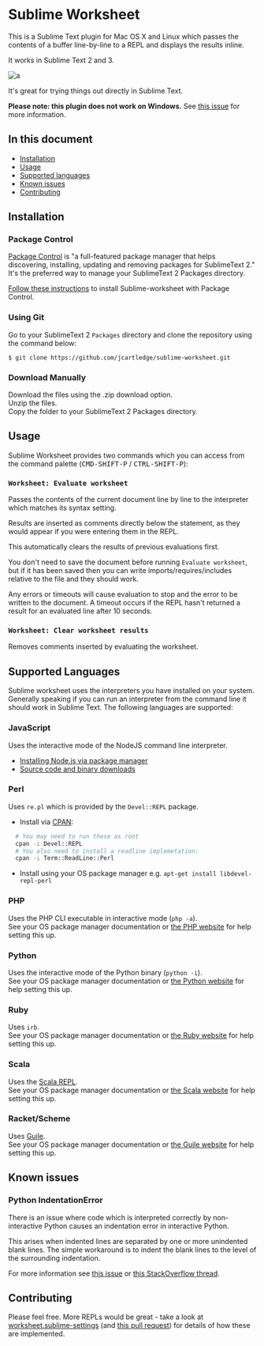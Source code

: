 # Sublime Worksheet

This is a Sublime Text plugin for Mac OS X and Linux which passes the contents of a buffer line-by-line to a REPL and displays the results inline.

It works in Sublime Text 2 and 3.

![a](docs/worksheet.gif)

It's great for trying things out directly in Sublime Text.

**Please note: this plugin does not work on Windows.** See [this issue](https://github.com/jcartledge/sublime-worksheet/issues/12) for more information.

## In this document

 - [Installation](#installation)
 - [Usage](#usage)
 - [Supported languages](#languages)
 - [Known issues](#issues)
 - [Contributing](#contributing)

## <a id="installation"></a>Installation

### Package Control

[Package Control](http://wbond.net/sublime_packages/package_control) is "a full-featured package manager that helps discovering, installing, updating and removing packages for SublimeText 2." It's the preferred way to manage your SublimeText 2 Packages directory.

[Follow these instructions](http://wbond.net/sublime_packages/package_control/usage) to install Sublime-worksheet with Package Control.

### Using Git

Go to your SublimeText 2 `Packages` directory and clone the repository using the command below:

`$ git clone https://github.com/jcartledge/sublime-worksheet.git`

### Download Manually

Download the files using the .zip download option.  
Unzip the files.  
Copy the folder to your SublimeText 2 Packages directory.

## <a id="usage"></a>Usage

Sublime Worksheet provides two commands which you can access from the command palette (<kbd>CMD-SHIFT-P</kbd> / <kbd>CTRL-SHIFT-P</kbd>):

### `Worksheet: Evaluate worksheet`

Passes the contents of the current document line by line to the interpreter which matches its syntax setting.

Results are inserted as comments directly below the statement, as they would appear if you were entering them in the REPL.

This automatically clears the results of previous evaluations first.

You don't need to save the document before running `Evaluate worksheet`, but if it has been saved then you can write imports/requires/includes relative to the file and they should work.

Any errors or timeouts will cause evaluation to stop and the error to be written to the document. A timeout occurs if the REPL hasn't returned a result for an evaluated line after 10 seconds.

### `Worksheet: Clear worksheet results`

Removes comments inserted by evaluating the worksheet.

## <a id="languages"></a>Supported Languages

Sublime worksheet uses the interpreters you have installed on your system. Generally speaking if you can run an interpreter from the command line it should work in Sublime Text. The following languages are supported:

### JavaScript

Uses the interactive mode of the NodeJS command line interpreter.

 - [Installing Node.js via package manager](https://github.com/joyent/node/wiki/Installing-Node.js-via-package-manager)
 - [Source code and binary downloads](http://nodejs.org/download/) 

### Perl

Uses `re.pl` which is provided by the `Devel::REPL` package.

 - Install via [CPAN](http://www.cpan.org/):

```bash
  # You may need to run these as root  
  cpan -i Devel::REPL  
  # You also need to install a readline implemetation:  
  cpan -i Term::ReadLine::Perl
```

 - Install using your OS package manager e.g. `apt-get install libdevel-repl-perl`

### PHP

Uses the PHP CLI executable in interactive mode (`php -a`).  
See your OS package manager documentation or [the PHP website](http://php.net/downloads.php) for help setting this up.

### Python

Uses the interactive mode of the Python binary (`python -i`).  
See your OS package manager documentation or [the Python website](http://www.python.org/download/) for help setting this up.

### Ruby

Uses `irb`.  
See your OS package manager documentation or [the Ruby website](http://www.ruby-lang.org/en/downloads/) for help setting this up.

### Scala

Uses the [Scala REPL](http://www.scala-lang.org/node/2097).  
See your OS package manager documentation or [the Scala website](http://www.scala-lang.org/downloads) for help setting this up.

### Racket/Scheme

Uses [Guile](http://www.gnu.org/software/guile/).  
See your OS package manager documentation or [the Guile website](http://www.gnu.org/software/guile/download.html#releases) for help setting this up.

## <a id="issues"></a>Known issues

### Python IndentationError

There is an issue where code which is interpreted correctly by non-interactive Python causes an indentation error in interactive Python.

This arises when indented lines are separated by one or more unindented blank lines. The simple workaround is to indent the blank lines to the level of the surrounding indentation.

For more information see [this issue](https://github.com/jcartledge/sublime-worksheet/issues/23) or [this StackOverflow thread](http://stackoverflow.com/questions/2727988/python-indentation-in-empty-lines).

## <a id="contributing"></a>Contributing

Please feel free. More REPLs would be great - take a look at [worksheet.sublime-settings](worksheet.sublime-settings) (and [this pull request](https://github.com/jcartledge/sublime-worksheet/pull/22)) for details of how these are implemented.



